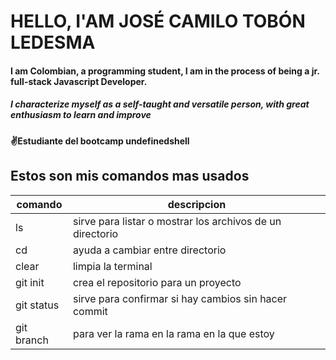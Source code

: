 # HELLO, I'AM JOSÉ CAMILO TOBÓN LEDESMA 
#### I am Colombian, a programming student, **I am in the process of being a jr. full-stack Javascript Developer**.
##### I characterize myself as a self-taught and versatile person, with great enthusiasm to learn and improve
#### ✌️Estudiante del bootcamp undefinedshell 
## Estos son mis comandos mas usados 
| comando   | descripcion                                               |
|---------- |-----------------------------------------------------------|
|  ls       | sirve para listar o mostrar los archivos de un directorio | 
|  cd       | ayuda a cambiar entre directorio                          |
|  clear    | limpia la terminal                                        |
| git init  | crea el repositorio para un proyecto                      |
| git status| sirve para confirmar si hay cambios sin hacer commit      |
| git branch| para ver la rama en la rama en la que estoy               |
